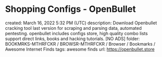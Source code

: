 # Shopping Configs - OpenBullet

created: March 16, 2022 5:32 PM (UTC)
description: Download Openbullet cracking tool last version  for scraping and parsing data, automated pentesting. openbullet includes configs store, high quality combo lists support direct links,  books and hacking tutorials. [NO ADS]
folder: BOOKMRKS-MTHRFCKR / BROWSR-MTHRFCKR / Browser / Bookmarks / Awesome Internet Finds
tags: awesome finds
url: https://openbullet.store